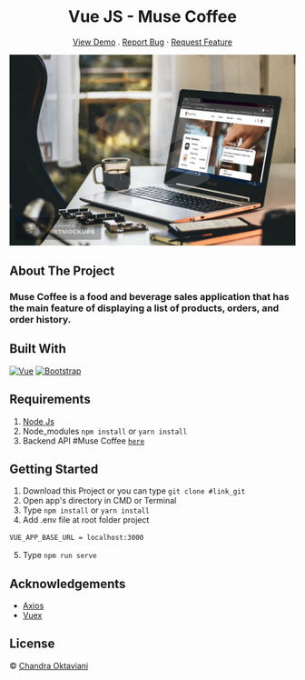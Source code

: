 <h1 align='center'>Vue JS - Muse Coffee</h1>
  <p align="center">
    <a href="https://muse-coffee-net.netlify.app/">View Demo</a>
    .
    <a href="https://github.com/chnd-ktvn/muse">Report Bug</a>
    ·
    <a href="https://github.com/chnd-ktvn/muse">Request Feature</a>
  </p>

![Image Banner](https://raw.githubusercontent.com/chnd-ktvn/muse/master/src/assets/muse-img.jpg)

## About The Project

### Muse Coffee is a food and beverage sales application that has the main feature of displaying a list of products, orders, and order history.

## Built With

[![Vue](https://img.shields.io/badge/Vue-v2.6.11-green)](https://github.com/vuejs/vue)
[![Bootstrap](https://img.shields.io/badge/Bootstrap-v4.5.x-blue)](https://github.com/bootstrap-vue/bootstrap-vue)

## Requirements

1. <a href="https://nodejs.org/en/download/">Node Js</a>
2. Node_modules `npm install` or `yarn install`
3. Backend API #Muse Coffee [`here`](https://https://github.com/chnd-ktvn/MuseCoffee)

## Getting Started

1. Download this Project or you can type `git clone #link_git`
2. Open app's directory in CMD or Terminal
3. Type `npm install` or `yarn install`
4. Add .env file at root folder project

```sh
VUE_APP_BASE_URL = localhost:3000
```

5. Type `npm run serve`

## Acknowledgements

- [Axios](https://www.npmjs.com/package/axios)
- [Vuex](https://vuex.vuejs.org/)

## License

© [Chandra Oktaviani](https://github.com/chnd-ktvn/)